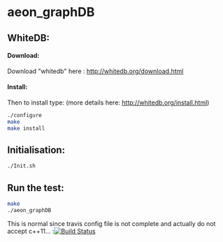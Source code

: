 # aeon_graphDB


## WhiteDB:

#### Download:
Download "whitedb" here : http://whitedb.org/download.html

#### Install:
Then to install type: (more details here: http://whitedb.org/install.html)
```bash
./configure
make
make install
```

## Initialisation:
```bash
./Init.sh
```

## Run the test:

```bash
make
./aeon_graphDB
```


This is normal since travis config file is not complete and actually do not accept c++11... :[![Build Status](https://travis-ci.org/yxdunc/aeon_graphDB.svg)](https://travis-ci.org/yxdunc/aeon_graphDB)
